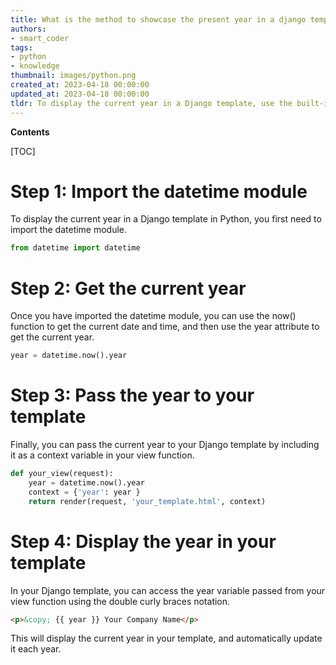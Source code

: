 ```yaml
---
title: What is the method to showcase the present year in a django template?
authors:
- smart_coder
tags:
- python
- knowledge
thumbnail: images/python.png
created_at: 2023-04-18 00:00:00
updated_at: 2023-04-18 00:00:00
tldr: To display the current year in a Django template, use the built-in template tag `{% now `Y` %}`.
---
```


**Contents**

[TOC]

# Step 1: Import the datetime module
To display the current year in a Django template in Python, you first need to import the datetime module. 

``` python
from datetime import datetime
```

# Step 2: Get the current year
Once you have imported the datetime module, you can use the now() function to get the current date and time, and then use the year attribute to get the current year.

``` python
year = datetime.now().year
```

# Step 3: Pass the year to your template
Finally, you can pass the current year to your Django template by including it as a context variable in your view function.

``` python
def your_view(request):
    year = datetime.now().year
    context = {'year': year }
    return render(request, 'your_template.html', context)
```

# Step 4: Display the year in your template
In your Django template, you can access the year variable passed from your view function using the double curly braces notation.

``` html
<p>&copy; {{ year }} Your Company Name</p>
``` 

This will display the current year in your template, and automatically update it each year.
